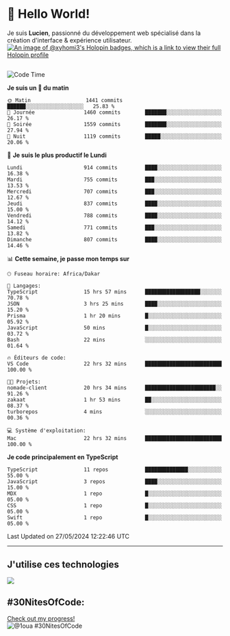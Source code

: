 # 👋 Hello World!

Je suis **Lucien**, passionné du développement web spécialisé dans la création d'interface & expérience utilisateur.
[![An image of @xyhomi3's Holopin badges, which is a link to view their full Holopin profile](https://holopin.me/xyhomi3)](https://holopin.io/@xyhomi3)

##

<!--START_SECTION:waka-->
![Code Time](http://img.shields.io/badge/Code%20Time-1%2C221%20hrs%2043%20mins-blue)

**Je suis un 🐤 du matin** 

```text
🌞 Matin                  1441 commits        ██████░░░░░░░░░░░░░░░░░░░   25.83 % 
🌆 Journée                1460 commits        ███████░░░░░░░░░░░░░░░░░░   26.17 % 
🌃 Soirée                 1559 commits        ███████░░░░░░░░░░░░░░░░░░   27.94 % 
🌙 Nuit                   1119 commits        █████░░░░░░░░░░░░░░░░░░░░   20.06 % 
```
📅 **Je suis le plus productif le Lundi** 

```text
Lundi                    914 commits         ████░░░░░░░░░░░░░░░░░░░░░   16.38 % 
Mardi                    755 commits         ███░░░░░░░░░░░░░░░░░░░░░░   13.53 % 
Mercredi                 707 commits         ███░░░░░░░░░░░░░░░░░░░░░░   12.67 % 
Jeudi                    837 commits         ████░░░░░░░░░░░░░░░░░░░░░   15.00 % 
Vendredi                 788 commits         ████░░░░░░░░░░░░░░░░░░░░░   14.12 % 
Samedi                   771 commits         ███░░░░░░░░░░░░░░░░░░░░░░   13.82 % 
Dimanche                 807 commits         ████░░░░░░░░░░░░░░░░░░░░░   14.46 % 
```


📊 **Cette semaine, je passe mon temps sur** 

```text
🕑︎ Fuseau horaire: Africa/Dakar

💬 Langages: 
TypeScript               15 hrs 57 mins      ██████████████████░░░░░░░   70.78 % 
JSON                     3 hrs 25 mins       ████░░░░░░░░░░░░░░░░░░░░░   15.20 % 
Prisma                   1 hr 20 mins        █░░░░░░░░░░░░░░░░░░░░░░░░   05.92 % 
JavaScript               50 mins             █░░░░░░░░░░░░░░░░░░░░░░░░   03.72 % 
Bash                     22 mins             ░░░░░░░░░░░░░░░░░░░░░░░░░   01.64 % 

🔥 Éditeurs de code: 
VS Code                  22 hrs 32 mins      █████████████████████████   100.00 % 

🐱‍💻 Projets: 
nomade-client            20 hrs 34 mins      ███████████████████████░░   91.26 % 
zakaat                   1 hr 53 mins        ██░░░░░░░░░░░░░░░░░░░░░░░   08.37 % 
turborepos               4 mins              ░░░░░░░░░░░░░░░░░░░░░░░░░   00.36 % 

💻 Système d'exploitation: 
Mac                      22 hrs 32 mins      █████████████████████████   100.00 % 
```

**Je code principalement en TypeScript** 

```text
TypeScript               11 repos            ██████████████░░░░░░░░░░░   55.00 % 
JavaScript               3 repos             ████░░░░░░░░░░░░░░░░░░░░░   15.00 % 
MDX                      1 repo              █░░░░░░░░░░░░░░░░░░░░░░░░   05.00 % 
CSS                      1 repo              █░░░░░░░░░░░░░░░░░░░░░░░░   05.00 % 
Swift                    1 repo              █░░░░░░░░░░░░░░░░░░░░░░░░   05.00 % 
```




 Last Updated on 27/05/2024 12:22:46 UTC
<!--END_SECTION:waka-->
---

## J'utilise ces technologies

<p align="left">
  <a href="https://skillicons.dev">
    <img src="https://skillicons.dev/icons?i=ts,js,md,scss,tailwind,react,redux,docker,express,astro,vite,nextjs,vercel,figma,ableton" />
  </a>
</p>

## #30NitesOfCode:
  [Check out my progress!](https://www.codedex.io/@1oua/30-nites-of-code)  
  ![@1oua #30NitesOfCode](https://www.codedex.io/api/petStatus?user=1oua)
